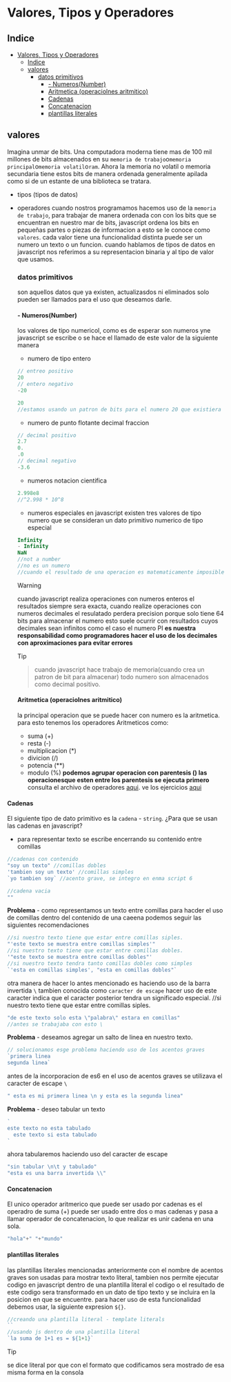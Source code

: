 # Valores, Tipos y Operadores
## Indice
- [Valores, Tipos y Operadores](#valores-tipos-y-operadores)
  - [Indice](#indice)
  - [valores](#valores)
    - [datos primitivos](#datos-primitivos)
      - [- Numeros(Number)](#--numerosnumber)
      - [Aritmetica (operaciolnes aritmitico)](#aritmetica-operaciolnes-aritmitico)
      - [Cadenas](#cadenas)
      - [Concatenacion](#concatenacion)
      - [plantillas literales](#plantillas-literales)
## valores
Imagina unmar de bits.
Una computadora moderna tiene mas de 100 mil millones de bits almacenados en su `memoria de trabajo`o`memoria principal`o`memoria volatil`o`ram`.
Ahora la memoria no volatil o memoria secundaria tiene estos bits de manera ordenada generalmente apilada como si de un estante de una biblioteca se tratara.
- tipos (tipos de datos)
- operadores
  cuando nostros programamos hacemos uso de la `memoria de trabajo`, para trabajar de manera ordenada con con los bits que se encuentran en nuestro mar de bits, javascript ordena los bits en pequeñas partes o piezas de informacion a esto se le conoce como `valores`.
  cada valor tiene una funcionalidad distinta puede ser un numero un texto o un funcion.
  cuando hablamos de tipos de datos en javascript nos referimos a su representacion binaria y al tipo de valor que usamos.
  ### datos primitivos
  son aquellos datos que ya existen, actualizasdos ni eliminados solo pueden ser llamados para el uso que deseamos darle.
  #### - Numeros(Number)
  los valores de tipo numericol, como es de esperar son numeros yne javascript se escribe o se hace el llamado de este valor de la siguiente manera
  - numero de tipo entero
  ```js
  // entreo positivo
  20
  // entero negativo
  -20
  ```
  ```js
  20 
  //estamos usando un patron de bits para el numero 20 que existiera dentro de la memoria de trabajo
  ```
  - numero de punto flotante decimal fraccion
  ```js
  // decimal positivo
  2.7
  0.
  .0
  // decimal negativo
  -3.6
  ```
  - numeros notacion cientifica
  ```js
  2.998e8
  //^2.998 * 10^8
  ```
  - numeros especiales
  en javascript existen tres valores de tipo numero que se consideran un dato primitivo numerico de tipo especial
   ```js
   Infinity
   - Infinity
   NaN
   //not a number
   //no es un numero
   //cuando el resultado de una operacion es matematicamente imposible
   ```
  
  >[!WARNING]
  cuando javascript realiza operaciones con numeros enteros el resultados siempre sera exacta, cuando realize operaciones con numeros decimales el resulatado perdera precision porque solo tiene 64 bits para almacenar el numero esto suele ocurrir con resultados cuyos decimales sean infinitos como el caso el numero PI **es nuestra responsabilidad como programadores hacer el uso de los decimales con aproximaciones para evitar errores** 
  >[!TIP]
  
  >cuando javascript hace trabajo de memoria(cuando crea un patron de bit para almacenar) todo numero son almacenados como decimal positivo.

   #### Aritmetica (operaciolnes aritmitico)
   la principal operacion que se puede hacer con numero es la aritmetica.
   para esto tenemos los operadores Aritmeticos como:
   - suma (+)
   - resta (-)
   - multiplicacion (*)
   - divicion (/)
   - potencia (**)
   - modulo (%)
  **podemos agrupar operacion con parentesis () las operacionesque esten entre los parentesis se ejecuta primero**
  consulta el archivo de operadores
  [aqui](./operadores.js).
  ve los ejercicios [aqui](./ejercicios.js)

 #### Cadenas
El siguiente tipo de dato primitivo es la `cadena` - `string`.
¿Para que se usan las cadenas en javascript?
- para representar texto
se escribe encerrando su contenido entre comillas
```js
//cadenas con contenido
"soy un texto" //comillas dobles
'tambien soy un texto' //comillas simples
`yo tambien soy` //acento grave, se integro en enma script 6

//cadena vacia
""
```
**Problema** - como representamos un texto entre comillas
para hacder el uso de comillas dentro del contenido de una caeena podemos seguir las siguientes recomendaciones
```js
//si nuestro texto tiene que estar entre comillas siples.
"'este texto se muestra entre comillas simples'"
//si nuestro texto tiene que estar entre comillas dobles.
'"este texto se muestra entre comillas dobles"'
//si nuestro texto tendra tanto comillas dobles como simples
`'esta en comillas simples', "esta en comillas dobles"`
```
otra manera de hacer lo antes mencionado es haciendo uso de la barra invertida `\` tambien conocida como `caracter de escape`
hacer uso de este caracter indica que el caracter posterior tendra un significado especial.
//si nuestro texto tiene que estar entre comillas siples.
```js
"de este texto solo esta \"palabra\" estara en comillas"
//antes se trabajaba con esto \
```
**Problema** - deseamos agregar un salto de linea en nuestro texto.
```js
// solucionamos esge problema haciendo uso de los acentos graves
`primera linea
segunda linea`
```
antes de la incorporacion de es6 en el uso de acentos graves se utilizava el caracter de escape `\`
```js
" esta es mi primera linea \n y esta es la segunda linea"
```
**Problema** - deseo tabular un texto
```js
`
este texto no esta tabulado
  este texto si esta tabulado
`
```
ahora tabularemos haciendo uso del caracter de escape
```js
"sin tabular \n\t y tabulado"
"esta es una barra invertida \\"
```
#### Concatenacion
El unico operador aritmerico que puede ser usado por cadenas es el operadro de suma (+) puede ser usado entre dos o mas cadenas y pasa a llamar operador de concatenacion, lo que realizar es unir cadena en una sola.
```js
"hola"+" "+"mundo"
```
#### plantillas literales
las plantillas literales mencionadas anteriormente con el nombre de acentos graves son usadas para mostrar texto literal, tambien nos permite ejecutar codigo en javascript dentro de una plantilla literal el codigo o el resultado de este codigo sera transformado en un dato de tipo texto y se incluira en la posicion en que se encuentre.
para hacer uso de esta funcionalidad debemos usar, la siguiente expresion `${}`.
```js
//creando una plantilla literal - template literals
``
//usando js dentro de una plantilla literal
`la suma de 1+1 es = ${1+1}`
```
> [!TIP]
> se dice literal por que con el formato que codificamos sera mostrado de esa misma forma en la consola